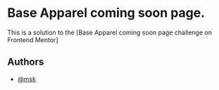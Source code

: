 
# Base Apparel coming soon page.

This is a solution to the 
[Base Apparel coming soon page challenge on Frontend Mentor]
 

## Authors

- [@msk](https://github.com/mskDev0092/mskDev0092)

